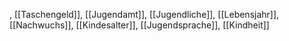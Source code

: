 , [[Taschengeld]], [[Jugendamt]], [[Jugendliche]], [[Lebensjahr]], [[Nachwuchs]], [[Kindesalter]], [[Jugendsprache]], [[Kindheit]]